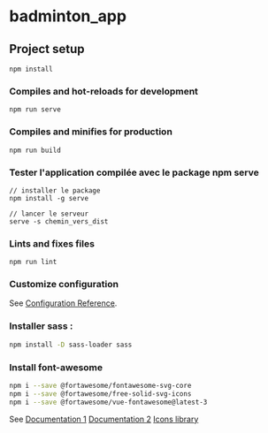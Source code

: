 # badminton_app

## Project setup
```
npm install
```

### Compiles and hot-reloads for development
```
npm run serve
```

### Compiles and minifies for production
```
npm run build
```

### Tester l'application compilée avec le package npm serve
```
// installer le package 
npm install -g serve

// lancer le serveur 
serve -s chemin_vers_dist
```

### Lints and fixes files
```
npm run lint
```

### Customize configuration
See [Configuration Reference](https://cli.vuejs.org/config/).

### Installer sass :
```bash
npm install -D sass-loader sass
```

### Install font-awesome
```bash
npm i --save @fortawesome/fontawesome-svg-core
npm i --save @fortawesome/free-solid-svg-icons
npm i --save @fortawesome/vue-fontawesome@latest-3
```
See [Documentation 1](https://blog.fontawesome.com/how-to-use-vue-js-with-font-awesome/) [Documentation 2](https://fontawesome.com/docs/web/use-with/vue/)
[Icons library](https://fontawesome.com/search?o=r&s=solid%2Cregular&f=classic)
